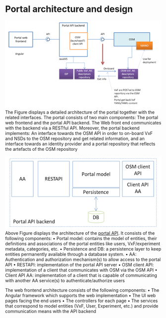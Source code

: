 <!-- TITLE: Portal architecture and design -->
<!-- SUBTITLE: A description of Portal architecture and design -->

# Portal architecture and design

![Portal Architecture](/uploads/portal-architecture.png "Portal Architecture")
The Figure  displays a detailed architecture of the portal together with the related interfaces. The portal consists of two main components: The portal web frontend and the portal API backend. The Web front end communicates with the backend via a RESTful API. 
Moreover, the portal backend implements: An interface towards the OSM API in order to on-board VxF and NSDs to the OSM repository and get related information, and an interface towards an identity provider and a portal repository that reflects the artefacts of the OSM repository

![Portal Architecture 2](/uploads/portal-architecture-2.png "Portal Architecture 2")
Above Figure  displays the architecture of the [portal API](/portalarchitecturedesign/portal-api). It consists of the following components:
•	Portal model: contains the model of entities, their definitions and associations of the portal entities like users, VxF/experiment metadata, categories, etc.
•	Persistence and DB: a persistence layer to keep entities permanently available  through a database system.
•	AA: Authentication and authorization mechanism(s) to allow access to the portal API
•	RESTAPI: implementation of the portal API server
•	OSM client API: implementation of a client that communicates with OSM via the OSM API
•	Client API AA: implementation of a client that is capable of communicating with another AA service(s) to authenticate/authorize users

The web frontend architecture consists of the following components:
•	The Angular framework which supports the web implementation
•	The UI web pages facing the end users
•	The controllers for each page
•	The services that correspond to model entities (VxF, User, Experiment, etc.) and provide communication means with the API backend

